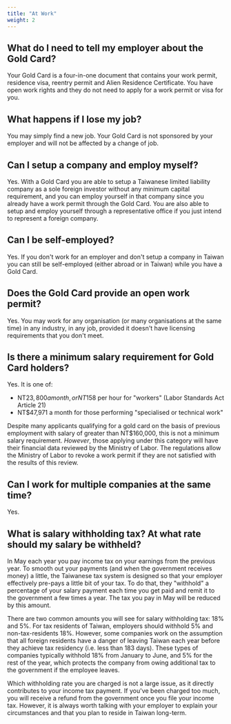 ```yaml
---
title: "At Work"
weight: 2
---
```

<!--- (c) Tom Fifield, licensed under a
Creative Commons Attribution-NonCommercial-ShareAlike 4.0 International License. -->

## What do I need to tell my employer about the Gold Card?
Your Gold Card is a four-in-one document that contains your work permit, residence visa, reentry
 permit and Alien Residence Certificate. You have open work rights and they do not need to apply
 for a work permit or visa for you.

## What happens if I lose my job?
You may simply find a new job. Your Gold Card is not sponsored by your employer and will not be
 affected by a change of job.

## Can I setup a company and employ myself?
Yes. With a Gold Card you are able to setup a Taiwanese limited liability company as a sole foreign investor
 without any minimum capital requirement, and you can employ yourself in that company since you already have a
 work permit through the Gold Card. You are also able to setup and employ yourself through a representative office
 if you just intend to represent a foreign company.

## Can I be self-employed?
Yes. If you don't work for an employer and don't setup a company in Taiwan you can still be self-employed (either abroad or in Taiwan) while you have a Gold Card.

## Does the Gold Card provide an open work permit?
Yes. You may work for any organisation (or many organisations at the same time) in any industry,
 in any job, provided it doesn't have licensing requirements that you don't meet.

## Is there a minimum salary requirement for Gold Card holders?
Yes. It is one of:

* NT$23,800 a month, or NT$158 per hour for "workers" (Labor Standards Act Article 21)
* NT$47,971 a month for those performing "specialised or technical work" 

Despite many applicants qualifying for a gold card on the basis of previous employment with salary
 of greater than NT$160,000, this is not a minimum salary requirement. _However_, those applying
 under this category will have their financial data reviewed by the Ministry of Labor. The
 regulations allow the Ministry of Labor to revoke a work permit if they are not satisfied with
 the results of this review.

## Can I work for multiple companies at the same time?
Yes.

## What is salary withholding tax? At what rate should my salary be withheld?
In May each year you pay income tax on your earnings from the previous year. To smooth out your
 payments (and when the government receives money) a little, the Taiwanese tax system is designed
 so that your employer effectively pre-pays a little bit of your tax. To do that, they
 "withhold" a percentage of your salary payment each time you get paid and remit it to
 the government a few times a year. The tax you pay in May will be reduced by this amount.

There are two common amounts you will see for salary withholding tax: 18% and 5%. For
 tax residents of Taiwan, employers should withhold 5% and non-tax-residents 18%.
 However, some companies work on the assumption that all foreign residents have a danger of
 leaving Taiwan each year before they achieve tax residency (i.e. less than 183 days).
 These types of companies typically withhold 18% from January to June, and 5% for the rest of
 the year, which protects the company from owing additional tax to the government if the
 employee leaves.

Which withholding rate you are charged is not a large issue, as it directly contributes to your
 income tax payment. If you've been charged too much, you will receive a refund from the
 government once you file your income tax. However, it is always worth talking with your
 employer to explain your circumstances and that you plan to reside in Taiwan long-term.
